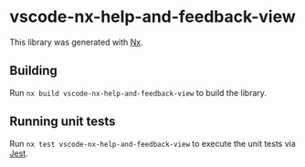 # vscode-nx-help-and-feedback-view

This library was generated with [Nx](https://nx.dev).

## Building

Run `nx build vscode-nx-help-and-feedback-view` to build the library.

## Running unit tests

Run `nx test vscode-nx-help-and-feedback-view` to execute the unit tests via [Jest](https://jestjs.io).
